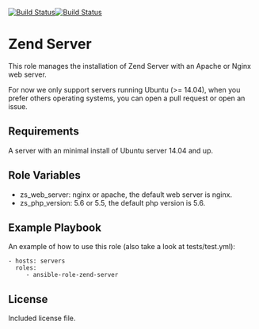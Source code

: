 [![Build Status](https://travis-ci.org/boeve-web-development/ansible-role-zend-server.svg?branch=master)](https://travis-ci.org/boeve-web-development/ansible-role-zend-server)[![Build Status](https://travis-ci.org/boeve-web-development/ansible-role-zend-server.svg?branch=develop)](https://travis-ci.org/boeve-web-development/ansible-role-zend-server)

# Zend Server

This role manages the installation of Zend Server with an Apache or Nginx web server.

For now we only support servers running Ubuntu (>= 14.04), when you prefer others operating systems, you can open a pull request or open an issue.

## Requirements

A server with an minimal install of Ubuntu server 14.04 and up.

## Role Variables

- zs_web_server: nginx or apache, the default web server is nginx.
- zs_php_version: 5.6 or 5.5, the default php version is 5.6.

## Example Playbook

An example of how to use this role (also take a look at tests/test.yml):

    - hosts: servers
      roles:
         - ansible-role-zend-server

## License

Included license file.

